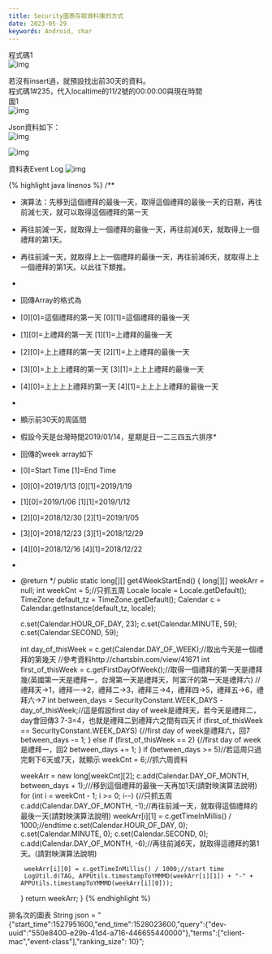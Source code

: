 ```yaml
---
title: Security圖表存取資料庫的方式
date: 2023-05-29
keywords: Android, char
---
```

程式碼1  
![img]({{site.imgurl}}/android/old/char1.png)

若沒有insert過，就預設找出前30天的資料。  
程式碼1#235，代入localtime的11/2號的00:00:00與現在時間  
圖1  
![img]({{site.imgurl}}/android/old/char2.png)

Json資料如下：  
![img]({{site.imgurl}}/android/old/char3.png)

![img]({{site.imgurl}}/android/old/char4.png)

資料表Event Log
![img]({{site.imgurl}}/android/old/char5.png)

{% highlight java linenos %}
/**
 * 演算法：先移到這個禮拜的最後一天，取得這個禮拜的最後一天的日期，再往前減七天，就可以取得這個禮拜的第一天
 * 再往前減一天，就取得上一個禮拜的最後一天，再往前減6天，就取得上一個禮拜的第1天。
 * 再往前減一天，就取得上上一個禮拜的最後一天，再往前減6天，就取得上上一個禮拜的第1天。以此往下類推。
 * 
 * 回傳Array的格式為
 * [0][0]=這個禮拜的第一天   [0][1]=這個禮拜的最後一天
 * [1][0]=上禮拜的第一天     [1][1]=上禮拜的最後一天
 * [2][0]=上上禮拜的第一天   [2][1]=上上禮拜的最後一天
 * [3][0]=上上上禮拜的第一天 [3][1]=上上上禮拜的最後一天
 * [4][0]=上上上上禮拜的第一天 [4][1]=上上上上禮拜的最後一天
 * 
 * 顯示前30天的周區間
 * 假設今天是台灣時間2019/01/14，星期是日一二三四五六排序*
 * 回傳的week array如下
 * [0]=Start Time     [1]=End Time
 * [0][0]=2019/1/13   [0][1]=2019/1/19
 * [1][0]=2019/1/06   [1][1]=2019/1/12
 * [2][0]=2018/12/30  [2][1]=2019/1/05
 * [3][0]=2018/12/23  [3][1]=2018/12/29
 * [4][0]=2018/12/16  [4][1]=2018/12/22
 *
 * @return
 */
public static long[][] get4WeekStartEnd() {
    long[][] weekArr = null;
    int weekCnt = 5;//只抓五周
    Locale locale = Locale.getDefault();
    TimeZone default_tz = TimeZone.getDefault();
    Calendar c = Calendar.getInstance(default_tz, locale);

    c.set(Calendar.HOUR_OF_DAY, 23);
    c.set(Calendar.MINUTE, 59);
    c.set(Calendar.SECOND, 59);

    int day_of_thisWeek = c.get(Calendar.DAY_OF_WEEK);//取出今天是一個禮拜的第幾天
    //參考資料http://chartsbin.com/view/41671
    int first_of_thisWeek = c.getFirstDayOfWeek();//取得一個禮拜的第一天是禮拜幾(英國第一天是禮拜一，台灣第一天是禮拜天，阿富汗的第一天是禮拜六)
    //禮拜天->1，禮拜一->2，禮拜二->3，禮拜三->4，禮拜四->5，禮拜五->6，禮拜六->7
    int between_days = SecurityConstant.WEEK_DAYS - day_of_thisWeek;//這是假設first day of week是禮拜天，若今天是禮拜二，day會回傳3   7-3=4，也就是禮拜二到禮拜六之間有四天
    if (first_of_thisWeek == SecurityConstant.WEEK_DAYS) {//first day of week是禮拜六，回7
        between_days -= 1;
    } else if (first_of_thisWeek == 2) {//first day of week是禮拜一，回2
        between_days += 1;
    }
    if (between_days >= 5)//若這周只過完剩下6天或7天，就顯示
        weekCnt = 6;//抓六周資料

    weekArr = new long[weekCnt][2];
    c.add(Calendar.DAY_OF_MONTH, between_days + 1);///移到這個禮拜的最後一天再加1天(請對映演算法說明)
    for (int i = weekCnt - 1; i >= 0; i--) {//只抓五周
        c.add(Calendar.DAY_OF_MONTH, -1);//再往前減一天，就取得這個禮拜的最後一天(請對映演算法說明)
        weekArr[i][1] = c.getTimeInMillis() / 1000;//endtime
        c.set(Calendar.HOUR_OF_DAY, 0);
        c.set(Calendar.MINUTE, 0);
        c.set(Calendar.SECOND, 0);
        c.add(Calendar.DAY_OF_MONTH, -6);//再往前減6天，就取得這禮拜的第1天。(請對映演算法說明)

        weekArr[i][0] = c.getTimeInMillis() / 1000;//start time
        LogUtil.d(TAG, APPUtils.timestampToYMMMD(weekArr[i][1]) + "-" + APPUtils.timestampToYMMMD(weekArr[i][0]));
    }
    return weekArr;
}
{% endhighlight %}

排名次的圖表
String json = "{\"start_time\":1527951600,\"end_time\":1528023600,\"query\":{\"dev-uuid\":\"550e8400-e29b-41d4-a716-446655440000\"},\"terms\":[\"client-mac\",\"event-class\"],\"ranking_size\": 10}”;